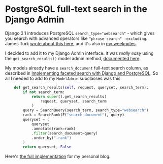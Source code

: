 # PostgreSQL full-text search in the Django Admin

Django 3.1 introduces PostgreSQL `search_type="websearch"` - which gives you search with advanced operators like `"phrase search" -excluding`. James Turk [wrote about this here](https://jamesturk.net/posts/websearch-in-django-31/), and it's also in [my weeknotes](https://simonwillison.net/2020/Jul/23/datasette-copyable-datasette-insert-api/).

I decided to add it to my Django Admin interface. It was _really easy_ using the `get_search_results()` model admin method, [documented here](https://docs.djangoproject.com/en/3.0/ref/contrib/admin/#django.contrib.admin.ModelAdmin.get_search_results).

My models already have a `search_document` full-text search column, as described in [Implementing faceted search with Django and PostgreSQL](https://simonwillison.net/2017/Oct/5/django-postgresql-faceted-search/). So all I needed to add to my `ModelAdmin` subclasses was this:

```python
    def get_search_results(self, request, queryset, search_term):
        if not search_term:
            return super().get_search_results(
                request, queryset, search_term
            )
        query = SearchQuery(search_term, search_type="websearch")
        rank = SearchRank(F("search_document"), query)
        queryset = (
            queryset
            .annotate(rank=rank)
            .filter(search_document=query)
            .order_by("-rank")
        )
        return queryset, False
```
Here's [the full implementation](https://github.com/simonw/simonwillisonblog/blob/6c0de9f9976ef831fe92106be662d77dfe80b32a/blog/admin.py) for my personal blog.
